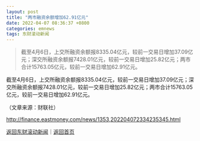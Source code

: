 ```yaml
---
layout: post
title: "两市融资余额增加62.91亿元"
date: 2022-04-07 08:36:37 +0800
categories: emnews
tags: 东财滚动新闻
---
```

> 截至4月6日，上交所融资余额报8335.04亿元，较前一交易日增加37.09亿元；深交所融资余额报7428.01亿元，较前一交易日增加25.82亿元；两市合计15763.05亿元，较前一交易日增加62.91亿元。

<p>截至4月6日，上交所融资余额报8335.04亿元，较前一交易日增加37.09亿元；深交所融资余额报7428.01亿元，较前一交易日增加25.82亿元；两市合计15763.05亿元，较前一交易日增加62.91亿元。</p><p class="em_media">（文章来源：财联社）</p>

<http://finance.eastmoney.com/news/1353,202204072334235345.html>

[返回东财滚动新闻](//finews.withounder.com/emnews/)｜[返回首页](//finews.withounder.com/)